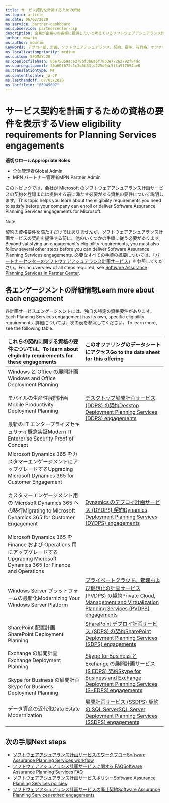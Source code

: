 ```yaml
---
title: サービス契約を計画するための資格
ms.topic: article
ms.date: 06/03/2020
ms.service: partner-dashboard
ms.subservice: partnercenter-csp
description: 企業が企業のお客様に提供したいと考えているソフトウェアアシュアランス計画サービスの各契約の資格要件について説明します。
author: mowrim
ms.author: mowrim
Keywords: デプロイ前、計画、ソフトウェアアシュアランス、契約、要件、有資格、オファリング
ms.localizationpriority: medium
ms.custom: SEOMAY.20
ms.openlocfilehash: 86e75059ace279bf3b6a6f78b3e77262792f84dc
ms.sourcegitcommit: 36a60f672c1c3d6b63fd225d04c5ffa917694ae0
ms.translationtype: MT
ms.contentlocale: ja-JP
ms.lasthandoff: 07/03/2020
ms.locfileid: "85949607"
---
```

# <a name="view-eligibility-requirements-for-planning-services-engagements"></a><span data-ttu-id="c2b60-104">サービス契約を計画するための資格の要件を表示する</span><span class="sxs-lookup"><span data-stu-id="c2b60-104">View eligibility requirements for Planning Services engagements</span></span>

<span data-ttu-id="c2b60-105">**適切なロール**</span><span class="sxs-lookup"><span data-stu-id="c2b60-105">**Appropriate Roles**</span></span>

- <span data-ttu-id="c2b60-106">全体管理者</span><span class="sxs-lookup"><span data-stu-id="c2b60-106">Global Admin</span></span>
- <span data-ttu-id="c2b60-107">MPN パートナー管理者</span><span class="sxs-lookup"><span data-stu-id="c2b60-107">MPN Partner Admin</span></span>

<span data-ttu-id="c2b60-108">このトピックでは、会社が Microsoft のソフトウェアアシュアランス計画サービスの契約を登録または提供する前に満たす必要がある資格の要件について説明します。</span><span class="sxs-lookup"><span data-stu-id="c2b60-108">This topic helps you learn about the eligibility requirements you need to satisfy before your company can enroll or deliver Software Assurance Planning Services engagements for Microsoft.</span></span>

>[!NOTE]
> <span data-ttu-id="c2b60-109">契約の資格要件を満たすだけではありませんが、ソフトウェアアシュアランス計画サービスの契約を提供する前に、他のいくつかの手順に従う必要があります。</span><span class="sxs-lookup"><span data-stu-id="c2b60-109">Beyond satisfying an engagement's eligibility requirements, you must also follow several other steps before you can deliver Software Assurance Planning Services engagements.</span></span> <span data-ttu-id="c2b60-110">必要なすべての手順の概要については、「[パートナーセンターのソフトウェアアシュアランス計画サービス](software-assurance-dps.md)」を参照してください。</span><span class="sxs-lookup"><span data-stu-id="c2b60-110">For an overview of all steps required, see [Software Assurance Planning Services in Partner Center](software-assurance-dps.md).</span></span>

## <a name="learn-more-about-each-engagement"></a><span data-ttu-id="c2b60-111">各エンゲージメントの詳細情報</span><span class="sxs-lookup"><span data-stu-id="c2b60-111">Learn more about each engagement</span></span>

<span data-ttu-id="c2b60-112">各計画サービスエンゲージメントには、独自の特定の資格要件があります。</span><span class="sxs-lookup"><span data-stu-id="c2b60-112">Each Planning Services engagement has its own, specific eligibility requirements.</span></span> <span data-ttu-id="c2b60-113">詳細については、次の表を参照してください。</span><span class="sxs-lookup"><span data-stu-id="c2b60-113">To learn more, see the following table.</span></span>

|<span data-ttu-id="c2b60-114">**これらの契約に関する資格の要件については、**</span><span class="sxs-lookup"><span data-stu-id="c2b60-114">**To learn about eligibility requirements for these engagements**</span></span>   |<span data-ttu-id="c2b60-115">**このオファリングのデータシートにアクセス**</span><span class="sxs-lookup"><span data-stu-id="c2b60-115">**Go to the data sheet for this offering**</span></span>  |
|:------------------------------------|:------------------|
| <span data-ttu-id="c2b60-116">Windows と Office の展開計画</span><span class="sxs-lookup"><span data-stu-id="c2b60-116">Windows and Office Deployment Planning</span></span><br/><br/> <span data-ttu-id="c2b60-117">モバイルの生産性展開計画</span><span class="sxs-lookup"><span data-stu-id="c2b60-117">Mobile Productivity Deployment Planning</span></span><br/><br/> <span data-ttu-id="c2b60-118">最新の IT エンタープライズセキュリティ概念実証</span><span class="sxs-lookup"><span data-stu-id="c2b60-118">Modern IT Enterprise Security Proof of Concept</span></span> | [<span data-ttu-id="c2b60-119">デスクトップ展開計画サービス (DDPS) の契約</span><span class="sxs-lookup"><span data-stu-id="c2b60-119">Desktop Deployment Planning Services (DDPS) engagements</span></span>](https://go.microsoft.com/fwlink/?linkid=2116072) |
| <span data-ttu-id="c2b60-120">Microsoft Dynamics 365 をカスタマーエンゲージメントにアップグレードする</span><span class="sxs-lookup"><span data-stu-id="c2b60-120">Upgrading Microsoft Dynamics 365 for Customer Engagement</span></span><br/><br/> <span data-ttu-id="c2b60-121">カスタマーエンゲージメント用の Microsoft Dynamics 365 への移行</span><span class="sxs-lookup"><span data-stu-id="c2b60-121">Migrating to Microsoft Dynamics 365 for Customer Engagement</span></span><br/><br/> <span data-ttu-id="c2b60-122">Microsoft Dynamics 365 を Finance および Operations 用にアップグレードする</span><span class="sxs-lookup"><span data-stu-id="c2b60-122">Upgrading Microsoft Dynamics 365 for Finance and Operations</span></span>  | [<span data-ttu-id="c2b60-123">Dynamics のデプロイ計画サービス (DYDPS) 契約</span><span class="sxs-lookup"><span data-stu-id="c2b60-123">Dynamics Deployment Planning Services (DYDPS) engagements</span></span>](https://go.microsoft.com/fwlink/?linkid=2116073)  |
| <span data-ttu-id="c2b60-124">Windows Server プラットフォームの最新化</span><span class="sxs-lookup"><span data-stu-id="c2b60-124">Modernizing Your Windows Server Platform</span></span> | [<span data-ttu-id="c2b60-125">プライベートクラウド、管理および仮想化の計画サービス (PVDPS) の契約</span><span class="sxs-lookup"><span data-stu-id="c2b60-125">Private Cloud, Management and Virtualization Planning Services (PVDPS) engagements</span></span>](https://go.microsoft.com/fwlink/?linkid=2115982) |
| <span data-ttu-id="c2b60-126">SharePoint 配置計画</span><span class="sxs-lookup"><span data-stu-id="c2b60-126">SharePoint Deployment Planning</span></span>   | [<span data-ttu-id="c2b60-127">SharePoint デプロイ計画サービス (SDPS) の契約</span><span class="sxs-lookup"><span data-stu-id="c2b60-127">SharePoint Deployment Planning Services (SDPS) engagements</span></span>](https://go.microsoft.com/fwlink/?linkid=2116074)  |
| <span data-ttu-id="c2b60-128">Exchange の展開計画</span><span class="sxs-lookup"><span data-stu-id="c2b60-128">Exchange Deployment Planning</span></span><br/><br/> <span data-ttu-id="c2b60-129">Skype for Business の展開計画</span><span class="sxs-lookup"><span data-stu-id="c2b60-129">Skype for Business Deployment Planning</span></span>  | [<span data-ttu-id="c2b60-130">Skype for Business と Exchange の展開計画サービス (S EDPS) 契約</span><span class="sxs-lookup"><span data-stu-id="c2b60-130">Skype for Business and Exchange Deployment Planning Services (S-EDPS) engagements</span></span>](https://go.microsoft.com/fwlink/?linkid=2116075)  |
| <span data-ttu-id="c2b60-131">データ資産の近代化</span><span class="sxs-lookup"><span data-stu-id="c2b60-131">Data Estate Modernization</span></span>  | [<span data-ttu-id="c2b60-132">展開計画サービス (SSDPS) 契約の SQL Server</span><span class="sxs-lookup"><span data-stu-id="c2b60-132">SQL Server Deployment Planning Services (SSDPS) engagements</span></span>](https://go.microsoft.com/fwlink/?linkid=2116076)  |

## <a name="next-steps"></a><span data-ttu-id="c2b60-133">次の手順</span><span class="sxs-lookup"><span data-stu-id="c2b60-133">Next steps</span></span>

- [<span data-ttu-id="c2b60-134">ソフトウェアアシュアランス計画サービスのワークフロー</span><span class="sxs-lookup"><span data-stu-id="c2b60-134">Software Assurance Planning Services workflow</span></span>](https://go.microsoft.com/fwlink/?linkid=2115983)
- [<span data-ttu-id="c2b60-135">ソフトウェアアシュアランス計画サービスに関する FAQ</span><span class="sxs-lookup"><span data-stu-id="c2b60-135">Software Assurance Planning Services FAQ</span></span>](https://go.microsoft.com/fwlink/?linkid=2116077)
- [<span data-ttu-id="c2b60-136">ソフトウェアアシュアランス計画サービスポリシー</span><span class="sxs-lookup"><span data-stu-id="c2b60-136">Software Assurance Planning Services policies</span></span>](https://go.microsoft.com/fwlink/?linkid=2115984)
- [<span data-ttu-id="c2b60-137">ソフトウェアアシュアランス計画サービスの廃止契約</span><span class="sxs-lookup"><span data-stu-id="c2b60-137">Software Assurance Planning Services retired engagements</span></span>](https://query.prod.cms.rt.microsoft.com/cms/api/am/binary/RE4sln9)
